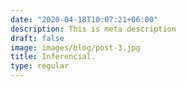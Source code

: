 ```yaml
---
date: "2020-04-18T10:07:21+06:00"
description: This is meta description
draft: false
image: images/blog/post-3.jpg
title: Inferencial.
type: regular
---
```

